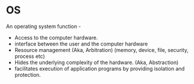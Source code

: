 # OS
An operating system function -  
- Access to the computer hardware.  
- interface between the user and the computer hardware  
- Resource management (Aka, Arbitration) (memory, device, file, security, process etc)  
- Hides the underlying complexity of the hardware. (Aka, Abstraction)  
- facilitates execution of application programs by providing isolation and protection.  
